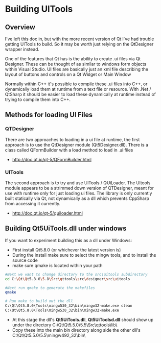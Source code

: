 # Building UITools

## Overview

I've left this doc in, but with the more recent version of Qt I've had trouble getting UITools to build.
So it may be worth just relying on the QtDesigner wrapper instead.

One of the features that Qt has is the ability to create .ui files via Qt Designer.
These can be thought of as similar to windows form objects within Visual Studio.
UI files are basically just an xml file describing the layout of buttons and controls on a Qt Widget or Main Window

Normally within C++ it's possible to compile these .ui files into C++, or dynamically load them at runtime from a text file or resource.
With .Net / QtSharp it should be easier to load these dynamically at runtime instead of trying to compile them into C++.


## Methods for loading UI Files

### QTDesigner

There are two approaches to loading in a ui file at runtime, the first approach is to use the QtDesigner module (Qt5Designer.dll).
There is a class called QFormBuilder with a load method to load in .ui files

  * <http://doc.qt.io/qt-5/QFormBuilder.html>

### UITools

The second approach is to try and use UITools / QUiLoader.
The UItools module appears to be a strimmed down version of QTDesigner, meant for use with runtime only for just loading ui files.
The library is only currently built statically via Qt, not dynamically as a dll which prevents CppSharp from accessing it currently.

  * <http://doc.qt.io/qt-5/quiloader.html>


## Building Qt5UiTools.dll under windows

If you want to experiment building this as a dll under Windows:

 * First install Qt5.8.0 (or whichever the latest version is)
 * During the install make sure to select the mingw tools, and to install the source code
 * make sure qmake is located within your path

```bash
#Next we want to change directory to the src\uitools subdirectory
cd C:\Qt\Qt5.8.0\5.8\Src\qttools\src\designer\src\uitools

#Next run qmake to generate the makefiles
qmake

# Run make to build out the dll
C:\Qt\Qt5.8.0\Tools\mingw530_32\bin\mingw32-make.exe clean
C:\Qt\Qt5.8.0\Tools\mingw530_32\bin\mingw32-make.exe
```

 * At this stage the dll's **Qt5UiTools.dll**, **Qt5UiToolsd.dll** should show up under the directory C:\Qt\Qt5.5.0\5.5\Src\qttools\lib\
 * Copy these into the main bin directory along side the other dll's C:\Qt\Qt5.5.0\5.5\mingw492_32\bin\

